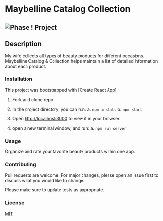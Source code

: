 # Maybelline Catalog Collection

## ![Phase ! Project](https://im4.ezgif.com/tmp/ezgif-4-fa22ece805.gif)

## Description

My wife collects all types of beauty products for different occasions. Maybelline Catalog & Collection helps maintain a list of detailed information about each product.


### Installation

This project was bootstrapped with [Create React App]

1. Fork and clone repo

2. In the project directory, you can run:
    a. `npm install`
    b. `npm start`

3. Open [http://localhost:3000](http://localhost:3000) to view it in your browser.

4. open a new terminal window, and run:
    a. `npm run server`

### Usage

Organize and rate your favorite beauty products within one app.

### Contributing

Pull requests are welcome. For major changes, please open an issue first to discuss what you would like to change.

Please make sure to update tests as appropriate.

### License

[MIT](https://choosealicense.com/licenses/mit/)